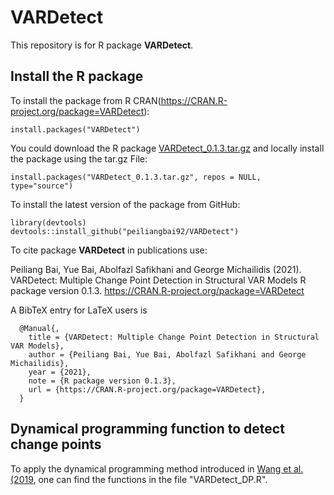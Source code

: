 # VARDetect

This repository is for R package **VARDetect**. 



##  Install the R package 

To install the package from R CRAN(https://CRAN.R-project.org/package=VARDetect):
```
install.packages("VARDetect")
```


You could download the R package [VARDetect_0.1.3.tar.gz](VARDetect_0.1.3.tar.gz) and locally install the package using the tar.gz File:
```
install.packages("VARDetect_0.1.3.tar.gz", repos = NULL, type="source")
```

To install the latest version of the package from GitHub:
```
library(devtools)
devtools::install_github("peiliangbai92/VARDetect")
```


To cite package **VARDetect** in publications use:

  Peiliang Bai, Yue Bai, Abolfazl Safikhani and George Michailidis (2021). VARDetect: Multiple Change Point Detection in Structural VAR Models
  R package version 0.1.3. https://CRAN.R-project.org/package=VARDetect

A BibTeX entry for LaTeX users is
```
  @Manual{,
    title = {VARDetect: Multiple Change Point Detection in Structural VAR Models},
    author = {Peiliang Bai, Yue Bai, Abolfazl Safikhani and George Michailidis},
    year = {2021},
    note = {R package version 0.1.3},
    url = {https://CRAN.R-project.org/package=VARDetect},
  }
 ```

## Dynamical programming function to detect change points

To apply the dynamical programming method introduced in [Wang et al.(2019](https://arxiv.org/abs/1909.06359), one can find the functions in the file "VARDetect_DP.R". 
